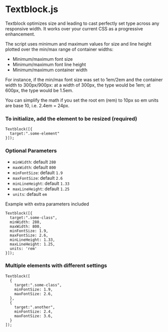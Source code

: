 # Textblock.js

Textblock optimizes size and leading to cast perfectly set type across any responsive width. It works over your current CSS as a progressive enhancement.

The script uses minimum and maximum values for size and line height plotted over the min/max range of container widths:

- Minimum/maximum font size
- Minimum/maximum font line height
- Minimum/maximum container width

For instance, if the min/max font size was set to 1em/2em and the container width to 300px/900px: at a width of 300px, the type would be 1em; at 600px, the type would be 1.5em.

You can simplify the math if you set the root em (rem) to 10px so em units are base 10, i.e. 2.4em = 24px.

### To initialize, add the element to be resized (required)
```
Textblock([{
  target:".some-element"
}]);
```

### Optional Parameters
- `minWidth`: default `280`
- `maxWidth`: default `800`
- `minFontSize`: default `1.9`
- `maxFontSize`: default `2.6`
- `minLineHeight`: default `1.33`
- `maxLineHeight`: default `1.25`
- `units`: default `em`

Example with extra parameters included

```
Textblock([{
  target:".some-class",
  minWidth: 280,
  maxWidth: 800,
  minFontSize: 1.9,
  maxFontSize: 2.6,
  minLineHeight: 1.33,
  maxLineHeight: 1.25,
  units: 'rem'
}]);
```

### Multiple elements with different settings

```
Textblock([
  {
    target:".some-class",
    minFontSize: 1.9,
    maxFontSize: 2.6,
  },
  {
    target:".another",
    minFontSize: 2.4,
    maxFontSize: 3.6,
  }
]);
```

